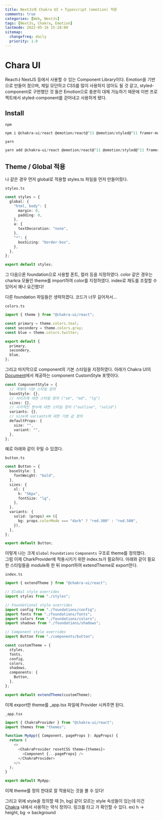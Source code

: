 ```yaml
---
title: NextJs에 Chakra UI + Typescript (emotion) 적용
comments: true
categories: [Web, NextJs]
tags: [NextJs, Chakra, Emotion]
lastmode: 2022-05-16 15:28:00
sitemap:
  changefreq: daily
  priority: 1.0
---
```


# Chara UI

React나 NextJS 등에서 사용할 수 있는 Component Library이다.
Emotion을 기반으로 만들어 졌으며, 제일 모던하고 CSS를 많이 사용하지 않아도 될 것 같고, styled-component로 구현했던 것 들은 Emotion으로 충분히 대체 가능하기 때문에 이번 프로젝트에서 styled-component를 걷어내고 사용하게 됐다.

## Install

`npm`

```powershell
npm i @chakra-ui/react @emotion/react@^11 @emotion/styled@^11 framer-motion@^6
```

`yarn`

```powershell
yarn add @chakra-ui/react @emotion/react@^11 @emotion/styled@^11 framer-motion@^6
```

## Theme / Global 적용

나 같은 경우 먼저 global로 적용할 styles.ts 파일을 먼저 만들어줬다.

`styles.ts`

```ts
const styles = {
  global: {
    "html, body": {
      margin: 0,
      padding: 0,
    },
    a: {
      textDecoration: "none",
    },
    "*": {
      boxSizing: "border-box",
    },
  },
};

export default styles;
```

그 다음으론 foundation으로 사용할 폰트, 컬러 등을 지정하였다.
color 같은 경우는 charkra 모듈인 theme를 import하여 color를 지정하였다. index로 채도를 조절할 수 있어서 꽤나 요긴했다!

다른 foundation 파일들은 생략하겠다. 코드가 너무 길어져서...

`colors.ts`

```ts
import { theme } from "@chakra-ui/react";

const primary = theme.colors.teal;
const secondery = theme.colors.gray;
const blue = theme.colors.twitter;

export default {
  primary,
  secondery,
  blue,
};
```

그리고 마지막으로 component의 기본 스타일을 지정하였다.
아래가 Chakra UI의 [Document](https://chakra-ui.com/docs/styled-system/theming/customize-theme)에서 제공하는 component CustomStyle 포맷이다.

```ts
const ComponentStyle = {
  // 객체의 기본 스타일 정의
  baseStyle: {},
  // 사이즈에 대한 스타일 정의 ("sm", "md", "lg")
  sizes: {},
  // 시각적인 변수에 대한 스타일 정의 ("outline", "solid")
  variants: {},
  // size와 variants에 대한 기본 값 정의
  defaultProps: {
    size: "",
    variant: "",
  },
};
```

예로 아래와 같이 꾸밀 수 있겠다.

`button.ts`

```ts
const Button = {
  baseStyle: {
    fontWeight: "bold",
  },
  sizes: {
    xl: {
      h: "56px",
      fontSize: "lg",
    },
  },
  variants: {
    solid: (props) => ({
      bg: props.colorMode === "dark" ? "red.300" : "red.500",
    }),
  },
};

export default Button;
```

이렇게 나는 크게 `Global` `Foundations` `Components` 구조로 theme를 정의했다.  
그럼 이제 CharkProvider에 적용시키기 위한 index.ts가 필요하다.
아래와 같이 필요한 스타일들을 module화 한 뒤 import하여 extendTheme로 export한다.

`index.ts`

```ts
import { extendTheme } from "@chakra-ui/react";

// Global style overrides
import styles from "./styles";

// Foundational style overrides
import config from "./foundations/config";
import fonts from "./foundations/fonts";
import colors from "./foundations/colors";
import shadows from "./foundations/shadows";

// Component style overrides
import Button from "./components/button";

const customTheme = {
  styles,
  fonts,
  config,
  colors,
  shadows,
  components: {
    Button,
  },
};

export default extendTheme(customTheme);
```

이제 export한 theme를 \_app.tsx 파일에 Provider 시켜주면 된다.

`_app.tsx`

```ts
import { ChakraProvider } from "@chakra-ui/react";
import themes from "themes";

function MyApp({ Component, pageProps }: AppProps) {
  return (
    <>
      <ChakraProvider resetCSS theme={themes}>
        <Component {...pageProps} />
      </ChakraProvider>
    </>
  );
}

export default MyApp;
```

이제 theme를 정의 한대로 잘 적용되는 것을 볼 수 있다!

그리고 위에 style을 정의할 때 [h, bg] 같이 모르는 style 속성들이 있는데 이건 [Chakra](https://chakra-ui.com/docs/styled-system/features/style-props) 내에서 사용하는 약식 정의다.
링크를 타고 가 확인할 수 있다.
ex) h -> height, bg -> background
